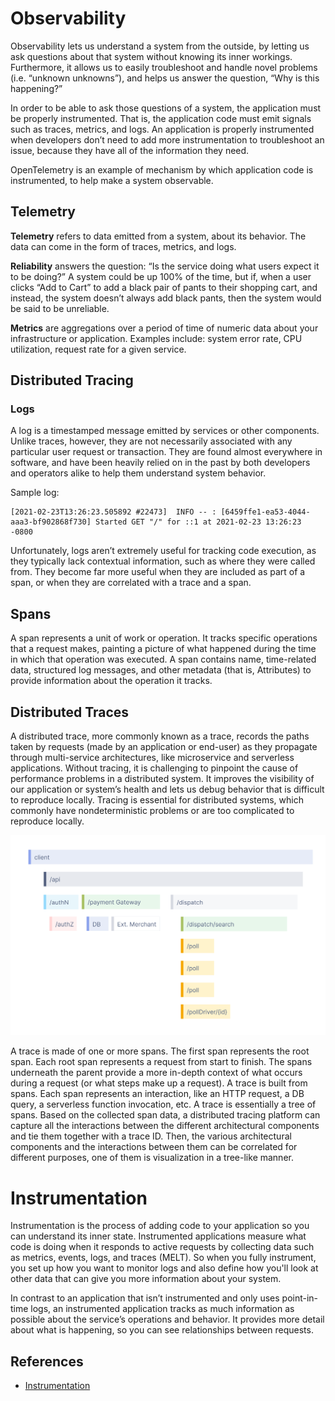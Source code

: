 # Observability
Observability lets us understand a system from the outside, by letting us ask questions about that system without knowing its inner workings. Furthermore, it allows us to easily troubleshoot and handle novel problems (i.e. “unknown unknowns”), and helps us answer the question, “Why is this happening?”

In order to be able to ask those questions of a system, the application must be properly instrumented. That is, the application code must emit signals such as traces, metrics, and logs. An application is properly instrumented when developers don’t need to add more instrumentation to troubleshoot an issue, because they have all of the information they need.

OpenTelemetry is an example of mechanism by which application code is instrumented, to help make a system observable.

## Telemetry

**Telemetry** refers to data emitted from a system, about its behavior. The data can come in the form of traces, metrics, and logs.

**Reliability** answers the question: “Is the service doing what users expect it to be doing?” A system could be up 100% of the time, but if, when a user clicks “Add to Cart” to add a black pair of pants to their shopping cart, and instead, the system doesn’t always add black pants, then the system would be said to be unreliable.

**Metrics** are aggregations over a period of time of numeric data about your infrastructure or application. Examples include: system error rate, CPU utilization, request rate for a given service.

## Distributed Tracing

### Logs
A log is a timestamped message emitted by services or other components. Unlike traces, however, they are not necessarily associated with any particular user request or transaction. They are found almost everywhere in software, and have been heavily relied on in the past by both developers and operators alike to help them understand system behavior.

Sample log:

```shell
[2021-02-23T13:26:23.505892 #22473]  INFO -- : [6459ffe1-ea53-4044-aaa3-bf902868f730] Started GET "/" for ::1 at 2021-02-23 13:26:23 -0800
```
Unfortunately, logs aren’t extremely useful for tracking code execution, as they typically lack contextual information, such as where they were called from.
They become far more useful when they are included as part of a span, or when they are correlated with a trace and a span.

## Spans
A span represents a unit of work or operation. It tracks specific operations that a request makes, painting a picture of what happened during the time in which that operation was executed.
A span contains name, time-related data, structured log messages, and other metadata (that is, Attributes) to provide information about the operation it tracks.


## Distributed Traces
A distributed trace, more commonly known as a trace, records the paths taken by requests (made by an application or end-user) as they propagate through multi-service architectures, like microservice and serverless applications.
Without tracing, it is challenging to pinpoint the cause of performance problems in a distributed system.
It improves the visibility of our application or system’s health and lets us debug behavior that is difficult to reproduce locally. Tracing is essential for distributed systems, which commonly have nondeterministic problems or are too complicated to reproduce locally.

<p align="center">
    <img src="images/waterfall-trace.svg" alt="Waterfall Trace" />
</p>

A trace is made of one or more spans. The first span represents the root span. Each root span represents a request from start to finish. The spans underneath the parent provide a more in-depth context of what occurs during a request (or what steps make up a request).
A trace is built from spans. Each span represents an interaction, like an HTTP request, a DB query, a serverless function invocation, etc. A trace is essentially a tree of spans. Based on the collected span data, a distributed tracing platform can capture all the interactions between the different architectural components and tie them together with a trace ID. Then, the various architectural components and the interactions between them can be correlated for different purposes, one of them is visualization in a tree-like manner.

# Instrumentation 

Instrumentation is the process of adding code to your application so you can understand its inner state. Instrumented applications measure what code is doing when it responds to active requests by collecting data such as metrics, events, logs, and traces (MELT). So when you fully instrument, you set up how you want to monitor logs and also define how you'll look at other data that can give you more information about your system.

In contrast to an application that isn’t instrumented and only uses point-in-time logs, an instrumented application tracks as much information as possible about the service’s operations and behavior. It provides more detail about what is happening, so you can see relationships between requests. 

## References

- [Instrumentation](https://newrelic.com/blog/best-practices/logging-vs-instrumentation)
